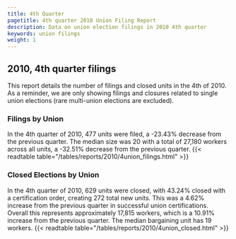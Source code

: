 ```yaml
---
title: 4th Quarter 
pagetitle: 4th quarter 2010 Union Filing Report
description: Data on union election filings in 2010 4th quarter 
keywords: union filings
weight: 1
---
```


## 2010, 4th quarter filings

This report details the number of filings and closed units in the 4th of 2010. As a reminder, we are only showing filings and closures related to single union elections (rare multi-union elections are excluded).

### Filings by Union
In the 4th quarter of 2010, 477 units were filed, a -23.43% decrease from the previous quarter. The median size was 20 with a total of 27,180 workers across all units, a -32.51% decrease from the previous quarter.
{{< readtable table="/tables/reports/2010/4union_filings.html" >}}

### Closed Elections by Union
In the 4th quarter of 2010, 629 units were closed, with 43.24% closed with a certification order, creating 272 total new units. This was a 4.62% increase from the previous quarter in successful union certifications. Overall this represents approximately 17,815 workers, which is a 10.91% increase from the previous quarter. The median bargaining unit has 19 workers.
{{< readtable table="/tables/reports/2010/4union_closed.html" >}}
